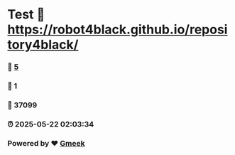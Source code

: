 # Test :link: https://robot4black.github.io/repository4black/ 
### :page_facing_up: [5](https://robot4black.github.io/repository4black//tag.html) 
### :speech_balloon: 1 
### :hibiscus: 37099 
### :alarm_clock: 2025-05-22 02:03:34 
### Powered by :heart: [Gmeek](https://github.com/Meekdai/Gmeek)
